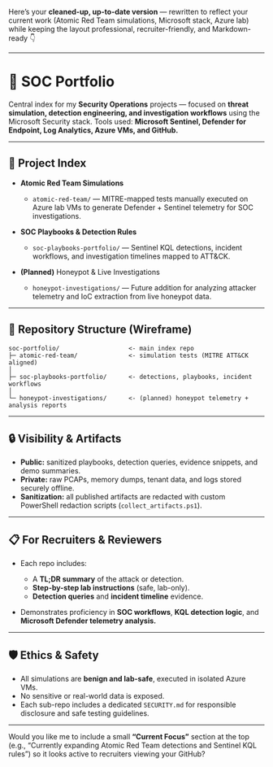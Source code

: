 Here’s your **cleaned-up, up-to-date version** — rewritten to reflect your current work (Atomic Red Team simulations, Microsoft stack, Azure lab) while keeping the layout professional, recruiter-friendly, and Markdown-ready 👇

---

# 🧩 SOC Portfolio

Central index for my **Security Operations** projects — focused on **threat simulation, detection engineering, and investigation workflows** using the Microsoft Security stack.
Tools used: **Microsoft Sentinel, Defender for Endpoint, Log Analytics, Azure VMs, and GitHub.**

---

## 📂 Project Index

* **Atomic Red Team Simulations**

  * `atomic-red-team/` — MITRE-mapped tests manually executed on Azure lab VMs to generate Defender + Sentinel telemetry for SOC investigations.

* **SOC Playbooks & Detection Rules**

  * `soc-playbooks-portfolio/` — Sentinel KQL detections, incident workflows, and investigation timelines mapped to ATT&CK.

* **(Planned)** Honeypot & Live Investigations

  * `honeypot-investigations/` — Future addition for analyzing attacker telemetry and IoC extraction from live honeypot data.

---

## 🧱 Repository Structure (Wireframe)

```
soc-portfolio/                   <- main index repo
├─ atomic-red-team/              <- simulation tests (MITRE ATT&CK aligned)
│
├─ soc-playbooks-portfolio/      <- detections, playbooks, incident workflows
│
└─ honeypot-investigations/      <- (planned) honeypot telemetry + analysis reports
```

---

## 🔒 Visibility & Artifacts

* **Public:** sanitized playbooks, detection queries, evidence snippets, and demo summaries.
* **Private:** raw PCAPs, memory dumps, tenant data, and logs stored securely offline.
* **Sanitization:** all published artifacts are redacted with custom PowerShell redaction scripts (`collect_artifacts.ps1`).

---

## 📋 For Recruiters & Reviewers

* Each repo includes:

  * A **TL;DR summary** of the attack or detection.
  * **Step-by-step lab instructions** (safe, lab-only).
  * **Detection queries** and **incident timeline** evidence.
* Demonstrates proficiency in **SOC workflows**, **KQL detection logic**, and **Microsoft Defender telemetry analysis.**

---

## 🛡 Ethics & Safety

* All simulations are **benign and lab-safe**, executed in isolated Azure VMs.
* No sensitive or real-world data is exposed.
* Each sub-repo includes a dedicated `SECURITY.md` for responsible disclosure and safe testing guidelines.

---

Would you like me to include a small **“Current Focus”** section at the top (e.g., “Currently expanding Atomic Red Team detections and Sentinel KQL rules”) so it looks active to recruiters viewing your GitHub?
